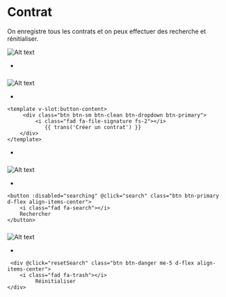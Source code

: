 # Contrat
On enregistre tous les contrats et on peux effectuer des recherche et rénitialiser.

![Alt text](/public/contrats.png)

*
###

![Alt text](/public/creer_contrat.png)

*
```template
<template v-slot:button-content>
     <div class="btn btn-sm btn-clean btn-dropdown btn-primary">
         <i class="fad fa-file-signature fs-2"></i>
            {{ trans('Créer un contrat') }}
    </div>
</template>

```
*
###
![Alt text](/public/recherche_contrat.png)

*

```template
<button :disabled="searching" @click="search" class="btn btn-primary d-flex align-items-center">
    <i class="fad fa-search"></i>
    Rechercher
</button>

```
###
![Alt text](/public/renitialiser_contrat.png)

*

```template
 <div @click="resetSearch" class="btn btn-danger me-5 d-flex align-items-center">
    <i class="fad fa-trash"></i>
         Réinitialiser
</div>

```